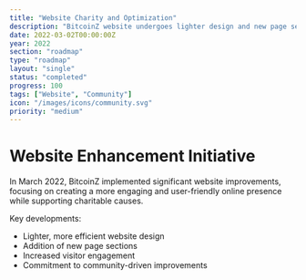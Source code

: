 ```yaml
---
title: "Website Charity and Optimization"
description: "BitcoinZ website undergoes lighter design and new page sections to attract more visitors"
date: 2022-03-02T00:00:00Z
year: 2022
section: "roadmap"
type: "roadmap"
layout: "single"
status: "completed"
progress: 100
tags: ["Website", "Community"]
icon: "/images/icons/community.svg"
priority: "medium"
---
```


# Website Enhancement Initiative

In March 2022, BitcoinZ implemented significant website improvements, focusing on creating a more engaging and user-friendly online presence while supporting charitable causes.

Key developments:
- Lighter, more efficient website design
- Addition of new page sections
- Increased visitor engagement
- Commitment to community-driven improvements
